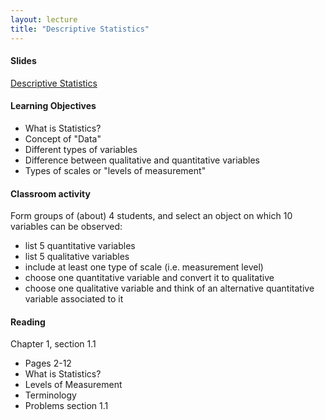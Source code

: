 ```yaml
---
layout: lecture
title: "Descriptive Statistics"
---
```


<h4>
	<span class="fa fa-picture-o fa-lg main-list-item-icon"></span>
	Slides
</h4>

<a href="https://docs.google.com/presentation/d/1Kb4kzobkNyBgoy5cxGs7zQ_6fm8tGpZ_sBvw_ygT_48/pub?start=false&loop=false&delayms=3000" target="_blank">Descriptive Statistics</a>


<h4>
	<span class="fa fa-graduation-cap fa-lg main-list-item-icon"></span>
	Learning Objectives
</h4>

- What is Statistics?
- Concept of "Data"
- Different types of variables
- Difference between qualitative and quantitative variables
- Types of scales or "levels of measurement"


<h4>
	<span class="fa fa-users fa-lg main-list-item-icon"></span>
	Classroom activity
</h4>

Form groups of (about) 4 students, and select an object on which 10 variables can be observed:

- list 5 quantitative variables
- list 5 qualitative variables
- include at least one type of scale (i.e. measurement level)
- choose one quantitative variable and convert it to qualitative
- choose one qualitative variable and think of an alternative quantitative variable associated to it


<h4>
	<span class="fa fa-book fa-lg main-list-item-icon"></span>
	Reading
</h4>

Chapter 1, section 1.1

- Pages 2-12
- What is Statistics?
- Levels of Measurement
- Terminology
- Problems section 1.1
